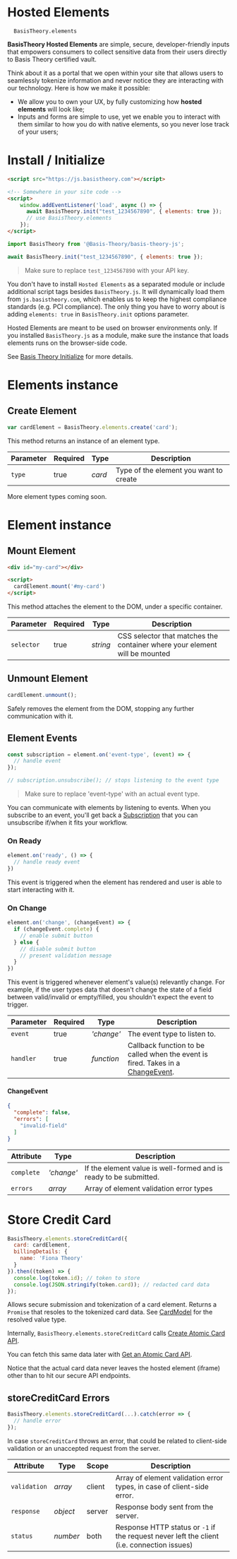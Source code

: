 # Hosted Elements

```
  BasisTheory.elements
```

**BasisTheory Hosted Elements** are simple, secure, developer-friendly inputs that empowers consumers to collect sensitive data from their users directly to Basis Theory certified vault.

Think about it as a portal that we open within your site that allows users to seamlessly tokenize information and never notice they are interacting with our technology. Here is how we make it possible:

- We allow you to own your UX, by fully customizing how **hosted elements** will look like;
- Inputs and forms are simple to use, yet we enable you to interact with them similar to how you do with native elements, so you never lose track of your users;

# Install / Initialize

```html
<script src="https://js.basistheory.com"></script>

<!-- Somewhere in your site code -->
<script>
    window.addEventListener('load', async () => {
      await BasisTheory.init("test_1234567890", { elements: true });
      // use BasisTheory.elements
    });  
</script>
```

```javascript
import BasisTheory from '@Basis-Theory/basis-theory-js';

await BasisTheory.init("test_1234567890", { elements: true });
```

> Make sure to replace `test_1234567890` with your API key.

You don't have to install `Hosted Elements` as a separated module or include additional script tags besides `BasisTheory.js`. It will dynamically load them from `js.basistheory.com`, which enables us to keep the highest compliance standards (e.g. PCI compliance). The only thing you have to worry about is adding `elements: true` in `BasisTheory.init` options parameter.

<aside class="warning">
  <span>Hosted Elements are meant to be used on browser environments only. If you installed <code>BasisTheory.js</code> as a module, make sure the instance that loads elements runs on the browser-side code.</span>
</aside>

See [Basis Theory Initialize](#initialize) for more details.

# Elements instance

## Create Element

```javascript
var cardElement = BasisTheory.elements.create('card');
```

This method returns an instance of an element type.

Parameter | Required | Type     | Description
--------- | -------- | -------- | -----------
`type`    | true     | *card*   | Type of the element you want to create


<aside class="notice">
  <span>More element types coming soon.</span>
</aside>

# Element instance

## Mount Element

```html
<div id="my-card"></div>

<script>
  cardElement.mount('#my-card')
</script>
```

This method attaches the element to the DOM, under a specific container.

Parameter  | Required | Type     | Description
---------- | -------- | -------- | -----------
`selector` | true     | *string* | CSS selector that matches the container where your element will be mounted

## Unmount Element

```javascript
cardElement.unmount();
```

Safely removes the element from the DOM, stopping any further communication with it.

## Element Events

```javascript
const subscription = element.on('event-type', (event) => {
  // handle event  
});

// subscription.unsubscribe(); // stops listening to the event type
```
> Make sure to replace 'event-type' with an actual event type.

You can communicate with elements by listening to events. When you subscribe to an event, you'll get back a [Subscription](https://rxjs-dev.firebaseapp.com/guide/subscription) that you can unsubscribe if/when it fits your workflow.

### On Ready

```javascript
element.on('ready', () => {
  // handle ready event 
})
```

This event is triggered when the element has rendered and user is able to start interacting with it.

### On Change

```javascript
element.on('change', (changeEvent) => {
  if (changeEvent.complete) {
    // enable submit button  
  } else {
    // disable submit button
    // present validation message
  }
})
```

This event is triggered whenever element's value(s) relevantly change. For example, if the user types data that doesn't change the state of a field between valid/invalid or empty/filled, you shouldn't expect the event to trigger.

Parameter | Required | Type       | Description
--------- | -------- | ---------- | -----------
`event`   | true     | *'change'* | The event type to listen to.
`handler` | true     | *function* | Callback function to be called when the event is fired. Takes in a [ChangeEvent](#changeevent).

#### ChangeEvent

```json
{
  "complete": false,
  "errors": [
    "invalid-field"
  ]
}
```

Attribute  | Type       | Description
---------- | ---------- | -----------
`complete` | *'change'* | If the element value is well-formed and is ready to be submitted.
`errors`   | *array*    | Array of element validation error types

# Store Credit Card

```javascript
BasisTheory.elements.storeCreditCard({
  card: cardElement,
  billingDetails: {
    name: 'Fiona Theory'  
  }
}).then((token) => {
  console.log(token.id); // token to store
  console.log(JSON.stringify(token.card)); // redacted card data
});
```

Allows secure submission and tokenization of a card element. Returns a `Promise` that resoles to the tokenized card data. See [CardModel](#cardmodel) for the resolved value type.

Internally, `BasisTheory.elements.storeCreditCard` calls [Create Atomic Card API](#create-atomic-card).

You can fetch this same data later with [Get an Atomic Card API](#get-an-atomic-card).

<aside class="notice">
  <span>Notice that the actual card data never leaves the hosted element (iframe) other than to hit our secure API endpoints.</span>
</aside>

## storeCreditCard Errors

```javascript
BasisTheory.elements.storeCreditCard(...).catch(error => {
  // handle error
});
```

In case `storeCreditCard` throws an error, that could be related to client-side validation or an unaccepted request from the server.

Attribute    | Type       | Scope  | Description
------------ | ---------- | ------ | -----------
`validation` | *array*    | client | Array of element validation error types, in case of client-side error.
`response`   | *object*   | server | Response body sent from the server.
`status`     | *number*   | both   | Response HTTP status or `-1` if the request never left the client (i.e. connection issues)
